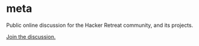meta
====

Public online discussion for the Hacker Retreat community, and its projects.

[Join the discussion.](https://github.com/HackerRetreat/meta/issues)
